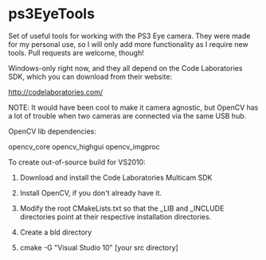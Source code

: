 ps3EyeTools
===========

Set of useful tools for working with the PS3 Eye camera.  They were made for my personal use, so I will only add more functionality as I require new tools. 
Pull requests are welcome, though!


Windows-only right now, and they all depend on the Code Laboratories SDK, which you can download from their website:

http://codelaboratories.com/

  NOTE: It would have been cool to make it camera agnostic, but OpenCV has a lot of trouble when two cameras are connected via the same USB hub.

OpenCV lib dependencies:

opencv_core
opencv_highgui
opencv_imgproc

To create out-of-source build for VS2010:

1. Download and install the Code Laboratories Multicam SDK
2. Install OpenCV, if you don't already have it.

3. Modify the root CMakeLists.txt so that the _LIB and _INCLUDE directories point at their respective installation directories.
4. Create a bld directory
5. cmake -G "Visual Studio 10" [your src directory]

